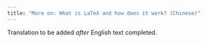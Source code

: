 ```yaml
---
title: "More on: What is LaTeX and how does it work? (Chinese)"
---
```

Translation to be added _after_ English text completed.
